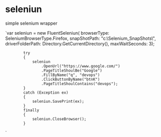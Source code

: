 # seleniun
simple selenium wrapper

`var seleniun = new FluentSeleniun(
                  browserType: SeleniumBrowserType.Firefox,
                  snapShotPath: "c:\\Selenium_SnapShots\\",
                  driverFolderPath: Directory.GetCurrentDirectory(),
                  maxWaitSeconds: 3);

            try
            {
                seleniun
                    .OpenUrl("https://www.google.com/")
                    .PageTitleShoulBe("Google")
                    .FillByName("q", "devops")
                    .ClickButtonByName("btnK")
                    .PageTitleShoulContains("devops"); 
            }
            catch (Exception ex)
            {
                seleniun.SavePrint(ex);
            }
            finally
            {
                seleniun.CloseBrowser();
            }
`
